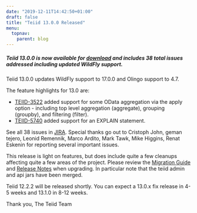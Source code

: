 ```yaml
---
date: "2019-12-11T14:42:50+01:00"
draft: false
title: "Teiid 13.0.0 Released"
menu:
  topnav:
    parent: blog
---
```


##### Teiid 13.0.0 is now available for [download](/teiid_wildfly/downloads/) and includes 38 total issues addressed including updated WildFly support.

<!--more-->

Teiid 13.0.0 updates WildFly support to 17.0.0 and Olingo support to 4.7.

The feature highlights for 13.0 are:

* [TEIID-3522](https://issues.redhat.com/browse/TEIID-3522) added support for some OData aggregation via the apply option - including top level aggregation (aggregate), grouping (groupby), and filtering (filter).  
* [TEIID-5740](https://issues.redhat.com/browse/TEIID-5740) added support for an EXPLAIN statement.

See all 38 issues in [JIRA](https://issues.redhat.com/projects/TEIID/versions/12340052).  Special thanks go out to Cristoph John, geman tejero, Leonid Remennik, Marco Ardito, Mark Tawk, Mike Higgins, Renat Eskenin for reporting several important issues.

This release is light on features, but does include quite a few cleanups affecting quite a few areas of the project.  Please review the [Migration Guide](http://teiid.github.io/teiid-documents/13.0.x/content/admin/Migration_Guide_From_Teiid_13.x.html) and [Release Notes](http://teiid.github.io/teiid-documents/13.0.x/content/reference/Release_Notes.html) when upgrading.  In particular note that the teiid admin and api jars have been merged.

Teiid 12.2.2 will be released shortly.  You can expect a 13.0.x fix release in 4-5 weeks and 13.1.0 in 8-12 weeks.

Thank you, 
The Teiid Team
